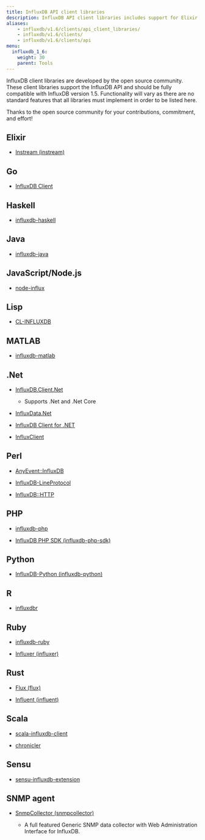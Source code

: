 ```yaml
---
title: InfluxDB API client libraries
description: InfluxDB API client libraries includes support for Elixir, Go, Haskell, Java, JavaScript/Node.js, Lisp, MATLAB, .Net, Perl, PHP, Python, R, Ruby, Rust, Scala, Sensu, and the SNMP agent.
aliases:
    - influxdb/v1.6/clients/api_client_libraries/
    - influxdb/v1.6/clients/
    - influxdb/v1.6/clients/api
menu:
  influxdb_1_6:
    weight: 30
    parent: Tools
---
```


InfluxDB client libraries are developed by the open source community. These client libraries support the InfluxDB API and should be fully compatible with InfluxDB version 1.5. Functionality will vary as there are no standard features that all libraries must implement in order to be listed here.

Thanks to the open source community for your contributions, commitment, and effort!

## Elixir

* [Instream (instream)](https://github.com/mneudert/instream)


## Go

* [InfluxDB Client](https://github.com/influxdata/influxdb1-client)


## Haskell

* [influxdb-haskell](https://github.com/maoe/influxdb-haskell)


## Java

* [influxdb-java](https://github.com/influxdb/influxdb-java)


## JavaScript/Node.js

* [node-influx](https://github.com/node-influx/node-influx)


## Lisp

* [CL-INFLUXDB](https://github.com/mmaul/cl-influxdb)


## MATLAB

* [influxdb-matlab](https://github.com/EnricSala/influxdb-matlab)


## .Net

* [InfluxDB.Client.Net](https://github.com/AdysTech/InfluxDB.Client.Net)

  * Supports .Net and .Net Core
* [InfluxData.Net](https://github.com/pootzko/InfluxData.Net)

* [InfluxDB Client for .NET](https://github.com/MikaelGRA/InfluxDB.Client)

* [InfluxClient](https://github.com/danesparza/InfluxClient)


## Perl

* [AnyEvent::InfluxDB](https://github.com/ajgb/anyevent-influxdb)

* [InfluxDB-LineProtocol](http://search.cpan.org/~domm/InfluxDB-LineProtocol/)

* [InfluxDB::HTTP](https://github.com/raphaelthomas/InfluxDB-HTTP)


## PHP

* [influxdb-php](https://github.com/influxdb/influxdb-php)

* [InfluxDB PHP SDK (influxdb-php-sdk)](https://github.com/corley/influxdb-php-sdk)


## Python

* [InfluxDB-Python (influxdb-python)](https://github.com/influxdb/influxdb-python)


## R

* [influxdbr](https://cran.r-project.org/web/packages/influxdbr/)


## Ruby

* [influxdb-ruby](https://github.com/influxdb/influxdb-ruby)

* [Influxer (influxer)](https://github.com/palkan/influxer)


## Rust

* [Flux (flux)](https://crates.io/crates/flux)

* [Influent (influent)](https://crates.io/crates/influent)


## Scala

* [scala-influxdb-client](https://github.com/paulgoldbaum/scala-influxdb-client)

* [chronicler](https://github.com/fsanaulla/chronicler)



## Sensu

* [sensu-influxdb-extension](https://github.com/jhrv/sensu-influxdb-extension)


## SNMP agent

* [SnmpCollector (snmpcollector)](https://github.com/toni-moreno/snmpcollector)

  * A full featured Generic SNMP data collector with Web Administration Interface for InfluxDB.
